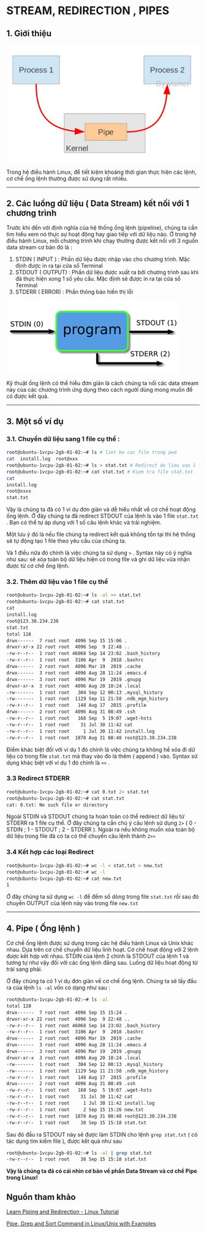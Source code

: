 # STREAM, REDIRECTION , PIPES

## 1. Giới thiệu

![STREAM,%20REDIRECTION%20,%20PIPES/Untitled.png](STREAM,%20REDIRECTION%20,%20PIPES/Untitled.png)

Trong hệ điều hành Linux, để tiết kiệm khoảng thời gian thực hiện các lệnh, cơ chế ống lệnh thường được sử dụng rất nhiều.

---

## 2. Các luồng dữ liệu ( Data Stream) kết nối với 1 chương trình

Trước khi đến với định nghĩa của hệ thống ống lệnh (pipeline), chúng ta cần tìm hiểu xem nó thực sự hoạt động hay giao tiếp với dữ liệu nào. Ở trong hệ điều hành Linux, mỗi chương trình khi chạy thường được kết nối với 3 nguồn data stream cơ bản đó là :

1.  STDIN ( INPUT ) : Phần dữ liệu được nhập vào cho chương trình. Mặc định được in ra tại cửa sổ Terminal
2. STDOUT ( OUTPUT) : Phần dữ liệu được xuất ra bởi chương trình sau khi đã thực hiện xong 1 số yêu cầu. Mặc định sẽ được in ra tại cửa sổ Terminal
3. STDERR ( ERROR) : Phần thông báo hiển thị lỗi

![STREAM,%20REDIRECTION%20,%20PIPES/Untitled%201.png](STREAM,%20REDIRECTION%20,%20PIPES/Untitled%201.png)

Kỹ thuật ống lệnh có thể hiểu đơn giản là cách chúng ta nối các data stream này của các chương trình ứng dụng theo cách người dùng mong muốn để có được kết quả.

---

## 3. Một số ví dụ

### 3.1. Chuyển dữ liệu sang 1 file cụ thể :

```bash
root@ubuntu-1vcpu-2gb-01-02:~# ls # liet ke cac file trong pwd
cat  install.log  root@xxx
root@ubuntu-1vcpu-2gb-01-02:~# ls > stat.txt # Redirect du lieu vao 1 file stat.txt
root@ubuntu-1vcpu-2gb-01-02:~# cat stat.txt # Kiem tra file stat.txt 
cat
install.log
root@xxxx
stat.txt
```

Vậy là chúng ta đã có 1 ví dụ đơn giản và dễ hiểu nhất về cơ chế hoạt động ống lệnh. Ở đây chúng ta đã redirect STDOUT của lệnh ls vào 1 file `stat.txt` . Bạn có thể tự áp dụng với 1 số câu lệnh khác và trải nghiệm.

Một lưu ý đó là nếu file chúng ta redirect kết quả không tồn tại thì hệ thống sẽ tự động tạo 1 file theo yêu cầu của chúng ta.

Và 1 điều nữa đó chính là việc chúng ta sử dụng `>` . Syntax này có ý nghĩa như sau: sẽ xóa toàn bộ dữ liệu hiện có trong file và ghi dữ liệu vừa nhận được từ cơ chế ống lệnh.

### 3.2. Thêm dữ liệu vào 1 file cụ thể

```bash
root@ubuntu-1vcpu-2gb-01-02:~# ls -al >> stat.txt 
root@ubuntu-1vcpu-2gb-01-02:~# cat stat.txt 
cat
install.log
root@123.30.234.238
stat.txt
total 116
drwx------  7 root root  4096 Sep 15 15:06 .
drwxr-xr-x 22 root root  4096 Sep  9 22:48 ..
-rw-r--r--  1 root root 46068 Sep 14 23:02 .bash_history
-rw-r--r--  1 root root  3106 Apr  9  2018 .bashrc
drwx------  2 root root  4096 Mar 19  2019 .cache
drwx------  3 root root  4096 Aug 28 11:24 .emacs.d
drwx------  3 root root  4096 Mar 19  2019 .gnupg
drwxr-xr-x  3 root root  4096 Aug 20 10:24 .local
-rw-------  1 root root   304 Sep 12 00:13 .mysql_history
-rw-------  1 root root  1129 Sep 11 21:58 .ndb_mgm_history
-rw-r--r--  1 root root   148 Aug 17  2015 .profile
drwx------  2 root root  4096 Aug 31 08:49 .ssh
-rw-r--r--  1 root root   168 Sep  5 19:07 .wget-hsts
-rw-r--r--  1 root root    31 Jul 30 11:42 cat
-rw-r--r--  1 root root     1 Jul 30 11:42 install.log
-rw-r--r--  1 root root  1870 Aug 31 08:48 root@123.30.234.238

```

Điểm khác biệt đối với ví dụ 1 đó chính là việc chúng ta không hề xóa đi dữ liệu có trong file `stat.txt` mà thay vào đo là thêm ( append ) vào. Syntax sử dụng khác biệt với ví dụ 1 đó chính là `>>` .

### 3.3 Redirect STDERR

```bash
root@ubuntu-1vcpu-2gb-01-02:~# cat 0.txt 2> stat.txt 
root@ubuntu-1vcpu-2gb-01-02:~# cat stat.txt 
cat: 0.txt: No such file or directory
```

Ngoài STDIN và STDOUT chúng ta hoàn toàn có thể redirect dữ liệu từ STDERR ra 1 file cụ thể. Ở đây chúng ta cần chú ý câu lệnh sử dụng `2>` ( 0 - STDIN ; 1 - STDOUT ; 2 - STDERR ). Ngoài ra nếu không muốn xóa toàn bộ dữ liệu trong file đã có ta có thể chuyển câu lệnh thành `2>>`

### 3.4 Kết hợp các loại Redirect

```bash
root@ubuntu-1vcpu-2gb-01-02:~# wc -l < stat.txt > new.txt
root@ubuntu-1vcpu-2gb-01-02:~# wc -l
root@ubuntu-1vcpu-2gb-01-02:~# cat new.txt 
1
```

Ở đây chúng ta sử dụng `wc -l` để đếm số dòng trong file `stat.txt` rồi sau đó chuyển OUTPUT của lệnh này vào trong file `new.txt`

---

## 4. Pipe ( Ống lệnh )

Cơ chế ống lệnh được sử dụng trong các hệ điều hành Linux và Unix khác nhau. Dựa trên cơ chế chuyển dữ liệu linh hoạt. Cơ chế hoạt động với 2 lệnh được kết hợp với nhau. STDIN của lệnh 2 chính là STDOUT của lệnh 1 và tương tự như vậy đối với các ống lệnh đằng sau. Luồng dữ liệu hoạt động từ trái sang phải. 

Ở đây chúng ta có 1 ví dụ đơn giản về cơ chế ống lệnh. Chúng ta sẽ lấy đầu ra của lệnh `ls -al` vốn có dạng như sau :

```bash
root@ubuntu-1vcpu-2gb-01-02:~# ls -al
total 120
drwx------  7 root root  4096 Sep 15 15:24 .
drwxr-xr-x 22 root root  4096 Sep  9 22:48 ..
-rw-r--r--  1 root root 46068 Sep 14 23:02 .bash_history
-rw-r--r--  1 root root  3106 Apr  9  2018 .bashrc
drwx------  2 root root  4096 Mar 19  2019 .cache
drwx------  3 root root  4096 Aug 28 11:24 .emacs.d
drwx------  3 root root  4096 Mar 19  2019 .gnupg
drwxr-xr-x  3 root root  4096 Aug 20 10:24 .local
-rw-------  1 root root   304 Sep 12 00:13 .mysql_history
-rw-------  1 root root  1129 Sep 11 21:58 .ndb_mgm_history
-rw-r--r--  1 root root   148 Aug 17  2015 .profile
drwx------  2 root root  4096 Aug 31 08:49 .ssh
-rw-r--r--  1 root root   168 Sep  5 19:07 .wget-hsts
-rw-r--r--  1 root root    31 Jul 30 11:42 cat
-rw-r--r--  1 root root     1 Jul 30 11:42 install.log
-rw-r--r--  1 root root     2 Sep 15 15:26 new.txt
-rw-r--r--  1 root root  1870 Aug 31 08:48 root@123.30.234.238
-rw-r--r--  1 root root    38 Sep 15 15:18 stat.txt
```

Sau đó đầu ra STDOUT này sẽ được làm STDIN cho lệnh `grep stat.txt` ( có tác dụng tìm kiếm file ), được kết quả như sau

```bash
root@ubuntu-1vcpu-2gb-01-02:~# ls -al | grep stat.txt 
-rw-r--r--  1 root root    38 Sep 15 15:18 stat.txt
```

**Vậy là chúng ta đã có cái nhìn cơ bản về phần Data Stream và cơ chế Pipe trong Linux!**

## Nguồn tham khảo

[Learn Piping and Redirection - Linux Tutorial](https://ryanstutorials.net/linuxtutorial/piping.php#theory)

[Pipe, Grep and Sort Command in Linux/Unix with Examples](https://www.guru99.com/linux-pipe-grep.html)